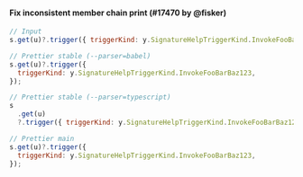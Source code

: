 #### Fix inconsistent member chain print (#17470 by @fisker)

<!-- prettier-ignore -->
```jsx
// Input
s.get(u)?.trigger({ triggerKind: y.SignatureHelpTriggerKind.InvokeFooBarBaz123 });

// Prettier stable (--parser=babel)
s.get(u)?.trigger({
  triggerKind: y.SignatureHelpTriggerKind.InvokeFooBarBaz123,
});

// Prettier stable (--parser=typescript)
s
  .get(u)
  ?.trigger({ triggerKind: y.SignatureHelpTriggerKind.InvokeFooBarBaz123 });

// Prettier main
s.get(u)?.trigger({
  triggerKind: y.SignatureHelpTriggerKind.InvokeFooBarBaz123,
});
```

